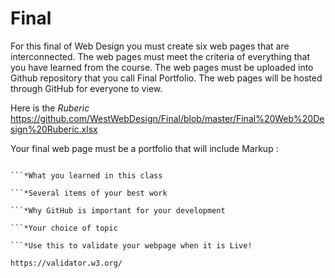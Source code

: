 # Final
For this final of Web Design you must create six web pages that are interconnected. The web pages must meet the criteria of everything that you have learned from the course. The web pages must be uploaded into Github repository that you call Final Portfolio. The web pages will be hosted through GitHub for everyone to view.

Here is the *Ruberic* 
https://github.com/WestWebDesign/Final/blob/master/Final%20Web%20Design%20Ruberic.xlsx



Your final web page must be a portfolio that will include
Markup : 
```*About page

```*What you learned in this class
         
```*Several items of your best work
         
```*Why GitHub is important for your development
         
```*Your choice of topic
         
```*Use this to validate your webpage when it is Live!
         
https://validator.w3.org/



         
